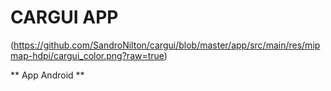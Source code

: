 # CARGUI APP

(https://github.com/SandroNilton/cargui/blob/master/app/src/main/res/mipmap-hdpi/cargui_color.png?raw=true)

** App Android **
